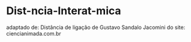 # Dist-ncia-Interat-mica
adaptado de: Distância de ligação de Gustavo Sandalo Jacomini do site: ciencianimada.com.br
